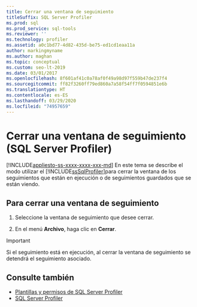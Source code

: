 ```yaml
---
title: Cerrar una ventana de seguimiento
titleSuffix: SQL Server Profiler
ms.prod: sql
ms.prod_service: sql-tools
ms.reviewer: ''
ms.technology: profiler
ms.assetid: a0c1bd77-4d82-435d-be75-ed1cd1eaa11a
author: markingmyname
ms.author: maghan
ms.topic: conceptual
ms.custom: seo-lt-2019
ms.date: 03/01/2017
ms.openlocfilehash: 8f601af41c0a78af0f49a98d97f559b47de237f4
ms.sourcegitcommit: ff82f3260ff79ed860a7a58f54ff7f0594851e6b
ms.translationtype: HT
ms.contentlocale: es-ES
ms.lasthandoff: 03/29/2020
ms.locfileid: "74957659"
---
```

# <a name="close-a-trace-window-sql-server-profiler"></a>Cerrar una ventana de seguimiento (SQL Server Profiler)

[!INCLUDE[appliesto-ss-xxxx-xxxx-xxx-md](../../includes/appliesto-ss-xxxx-xxxx-xxx-md.md)]
  En este tema se describe el modo utilizar el [!INCLUDE[ssSqlProfiler](../../includes/sssqlprofiler-md.md)]para cerrar la ventana de los seguimientos que están en ejecución o de seguimientos guardados que se están viendo.  
  
## <a name="to-close-a-trace-window"></a>Para cerrar una ventana de seguimiento
  
1. Seleccione la ventana de seguimiento que desee cerrar.  
  
2. En el menú **Archivo**, haga clic en **Cerrar**.  
  
> [!IMPORTANT]  
> Si el seguimiento está en ejecución, al cerrar la ventana de seguimiento se detendrá el seguimiento asociado.  
  
## <a name="see-also"></a>Consulte también

- [Plantillas y permisos de SQL Server Profiler](../../tools/sql-server-profiler/sql-server-profiler-templates-and-permissions.md)
- [SQL Server Profiler](../../tools/sql-server-profiler/sql-server-profiler.md)